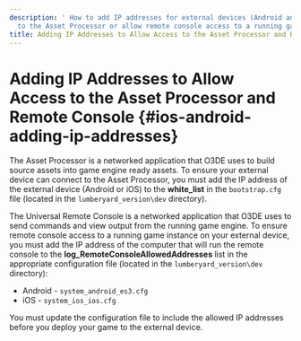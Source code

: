 ```yaml
---
description: ' How to add IP addresses for external devices (Android and iOS) to connect
  to the Asset Processor or allow remote console access to a running game instance. '
title: Adding IP Addresses to Allow Access to the Asset Processor and Remote Console
---
```

# Adding IP Addresses to Allow Access to the Asset Processor and Remote Console {#ios-android-adding-ip-addresses}

The Asset Processor is a networked application that O3DE uses to build source assets into game engine ready assets\. To ensure your external device can connect to the Asset Processor, you must add the IP address of the external device \(Android or iOS\) to the **white\_list** in the `bootstrap.cfg` file \(located in the `lumberyard_version\dev` directory\)\.

The Universal Remote Console is a networked application that O3DE uses to send commands and view output from the running game engine\. To ensure remote console access to a running game instance on your external device, you must add the IP address of the computer that will run the remote console to the **log\_RemoteConsoleAllowedAddresses** list in the appropriate configuration file \(located in the `lumberyard_version\dev` directory\):
+ Android - `system_android_es3.cfg`
+ iOS - `system_ios_ios.cfg`

You must update the configuration file to include the allowed IP addresses before you deploy your game to the external device\.